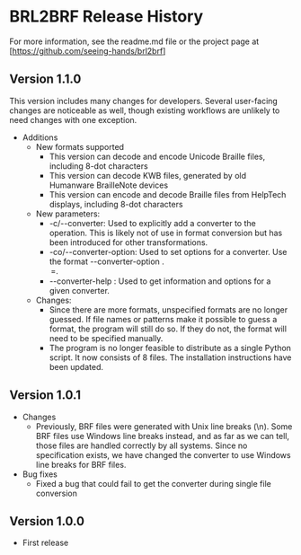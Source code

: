 # BRL2BRF Release History
For more information, see the readme.md file or the project page at [https://github.com/seeing-hands/brl2brf]
## Version 1.1.0
This version includes many changes for developers. Several user-facing changes are noticeable as well, though existing workflows are unlikely to need changes with one exception.
* Additions
    * New formats supported
        * This version can decode and encode Unicode Braille files, including 8-dot characters
        * This version can decode KWB files, generated by old Humanware BrailleNote devices
        * This version can encode and decode Braille files from HelpTech displays, including 8-dot characters
    * New parameters:
        * -c/--converter: Used to explicitly add a converter to the operation. This is likely not of use in format conversion but has been introduced for other transformations.
        * -co/--converter-option: Used to set options for a converter. Use the format --converter-option <converter name>.<option name>=<value>.
        * --converter-help <converter>: Used to get information and options for a given converter.
    * Changes:
        * Since there are more formats, unspecified formats are no longer guessed. If file names or patterns make it possible to guess a format, the program will still do so. If they do not, the format will need to be specified manually.
        * The program is no longer feasible to distribute as a single Python script. It now consists of 8 files. The installation instructions have been updated.

## Version 1.0.1
* Changes
    * Previously, BRF files were generated with Unix line breaks (\n). Some BRF files use Windows line breaks instead, and as far as we can tell, those files are handled correctly by all systems. Since no specification exists, we have changed the converter to use Windows line breaks for BRF files.
* Bug fixes
    * Fixed a bug that could fail to get the converter during single file conversion

## Version 1.0.0
* First release
